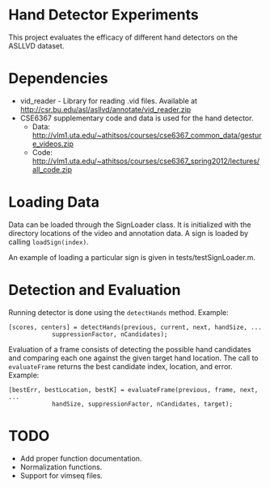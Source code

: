 # Hand Detector Experiments

This project evaluates the efficacy of different hand detectors on the ASLLVD
dataset.

# Dependencies

 - vid_reader - Library for reading .vid files. Available at
http://csr.bu.edu/asl/asllvd/annotate/vid_reader.zip
 - CSE6367 supplementary code and data is used for the hand detector.
    - Data: http://vlm1.uta.edu/~athitsos/courses/cse6367_common_data/gesture_videos.zip
    - Code: http://vlm1.uta.edu/~athitsos/courses/cse6367_spring2012/lectures/all_code.zip

# Loading Data

Data can be loaded through the SignLoader class. It is initialized with the 
directory locations of the video and annotation data. A sign is loaded by calling
`loadSign(index)`.

An example of loading a particular sign is given in tests/testSignLoader.m.

# Detection and Evaluation

Running detector is done using the `detectHands` method. Example:

```
[scores, centers] = detectHands(previous, current, next, handSize, ...
            suppressionFactor, nCandidates);
```

Evaluation of a frame consists of detecting the possible hand candidates and
comparing each one against the given target hand location. The call to
`evaluateFrame` returns the best candidate index, location, and error. Example:

```
[bestErr, bestLocation, bestK] = evaluateFrame(previous, frame, next, ...
            handSize, suppressionFactor, nCandidates, target);
```

# TODO

 - Add proper function documentation.
 - Normalization functions.
 - Support for vimseq files.
